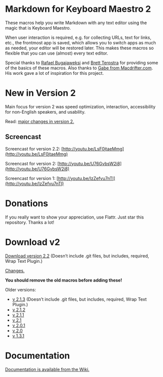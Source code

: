 Markdown for Keyboard Maestro 2
===============================

These macros help you write Markdown with any text editor using the magic that is Keyboard Maestro.

When user interaction is required, e.g. for collecting URLs, text for links, etc., the frontmost app is saved, which allows you to switch apps as much as needed, your editor will be restored later. This makes these macros so flexible that you can use (almost) every text editor.

Special thanks to [Rafael Bugajaweksi](https://github.com/rbugajewski/) and [Brett Terpstra](http://brettterpstra.com) for providing some of the basics of these macros. Also thanks to [Gabe from Macdrifter.com](http://macdrifter.com). His work gave a lot of inspiration for this project.

# New in Version 2 #

Main focus for version 2 was speed optimization, interaction, accessibility for non-English speakers, and usability.

Read: [major changes in version 2.](https://github.com/Zettt/km-markdown-library/wiki/Changes)

## Screencast ##

Screencast for version 2.2: [http://youtu.be/LsF0jtaeMmg](http://youtu.be/LsF0jtaeMmg)

Screencast for version 2: [http://youtu.be/U76GvbsW2i8](http://youtu.be/U76GvbsW2i8)

Screencast for version 1: [http://youtu.be/IzZefvu7nTI](http://youtu.be/IzZefvu7nTI)

# Donations #

If you really want to show your appreciation, use Flattr. Just star this repository. Thanks a lot!

# Download v2 #

[Download version 2.2](https://app.box.com/s/sa1optqfdodckbrs4ww9) (Doesn’t include .git files, but includes, required, Wrap Text Plugin.)

[Changes.](https://github.com/Zettt/km-markdown-library/wiki/Changes)

**You should remove the old macros before adding these!**

Older versions:

* [v 2.1.3](https://app.box.com/s/tiiabn302rkjn16o7e8h) (Doesn’t include .git files, but includes, required, Wrap Text Plugin.)
* [v 2.1.2](https://app.box.com/s/h82xio1lix89p1wgysza)
* [v 2.1.1](https://app.box.com/s/qrepwaijqe4094kx6axg)
* [v 2.1](https://app.box.com/s/uobvuurnk8pymh7guv1j)
* [v 2.0.1](https://app.box.com/s/9p9011wtdse741f3nx9i)
* [v 2.0](https://app.box.com/s/f5wpiz0vb50b9m63laxq)
* [v 1.3.1](https://app.box.com/s/vd1ofs4jabpq8lrt6nta)

# Documentation #

[Documentation is available from the Wiki.](https://github.com/Zettt/km-markdown-library/wiki "Home · Zettt/km-markdown-library Wiki · GitHub")

